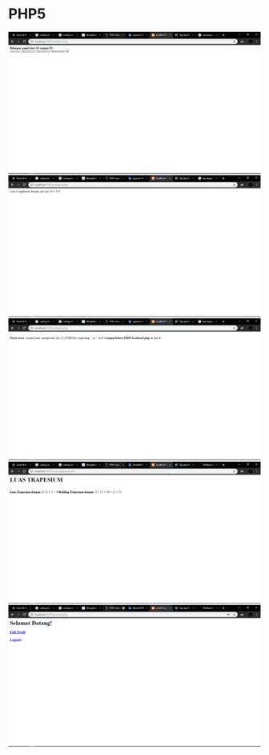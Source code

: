 # PHP5
![alt text](https://github.com/TheNuee/PHP5/blob/master/Screenshot%20(26).png)
![alt text](https://github.com/TheNuee/PHP5/blob/master/Screenshot%20(27).png)
![alt text](https://github.com/TheNuee/PHP5/blob/master/Screenshot%20(28).png)
![alt text](https://github.com/TheNuee/PHP5/blob/master/Screenshot%20(29).png)
![alt text](https://github.com/TheNuee/PHP5/blob/master/Screenshot%20(30).png)

